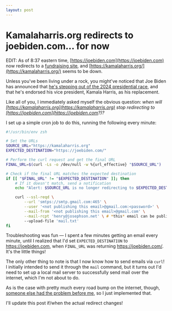 ```yaml
---
layout: post
---
```

# Kamalaharris.org redirects to joebiden.com... for now

EDIT: As of 8:37 eastern time, [https://joebiden.com](https://joebiden.com) now redirects to a [fundraising site](https://secure.actblue.com/donate/web-bfp-july21-2024), and [https://kamalaharris.org/](https://kamalaharris.org/) seems to be down.

Unless you've been living under a rock, you might've noticed that Joe Biden has announced that [he's stepping out of the 2024 presidential race](https://www.nytimes.com/live/2024/07/21/us/biden-drops-out-election), and that he's endorsed his vice president, Kamala Harris, as his replacement.

Like all of you, I immediately asked myself the obvious question: *when will [https://kamalaharris.org](https://kamalaharris.org) stop redirecting to [https://joebiden.com](https://joebiden.com?)?*

I set up a simple cron job to do this, running the following every minute:
```zsh
#!/usr/bin/env zsh

# Set the URLs
SOURCE_URL="https://kamalaharris.org"
EXPECTED_DESTINATION="https://joebiden.com/"

# Perform the curl request and get the final URL
FINAL_URL=$(curl -Ls -o /dev/null -w %{url_effective} "$SOURCE_URL")

# Check if the final URL matches the expected destination
if [[ "$FINAL_URL" != "$EXPECTED_DESTINATION" ]]; then
    # If it doesn't match, send a notification
    echo "Alert: $SOURCE_URL is no longer redirecting to $EXPECTED_DESTINATION"

    curl --ssl-reqd \
        --url 'smtps://smtp.gmail.com:465' \
        --user '<not publishing this email>@gmail.com:<password>' \
        --mail-from '<not publishing this email>@gmail.com' \
        --mail-rcpt 'henry@josephson.net' \ # *this* email can be public, though. Send me your favorite wikipedia article!
        --upload-file 'mail.txt'
fi
```

Troubleshooting was fun — I spent a few minutes getting an email every minute, until I realized that I'd set `EXPECTED_DESTINATION` to https://joebiden.com, when `FINAL_URL` was returning https://joebiden.com/. It's the little things!

The only other thing to note is that I now know how to send emails via `curl`! I initially intended to send it through the `mail` command, but it turns out I'd need to set up a local mail server to successfully send mail over the internet, which I'm not about to do.

As is the case with pretty much every road bump on the internet, though, [someone else had the problem before me](https://stackoverflow.com/questions/14722556/using-curl-to-send-email), so I just implemented that.

I'll update this post if/when the actual redirect changes!